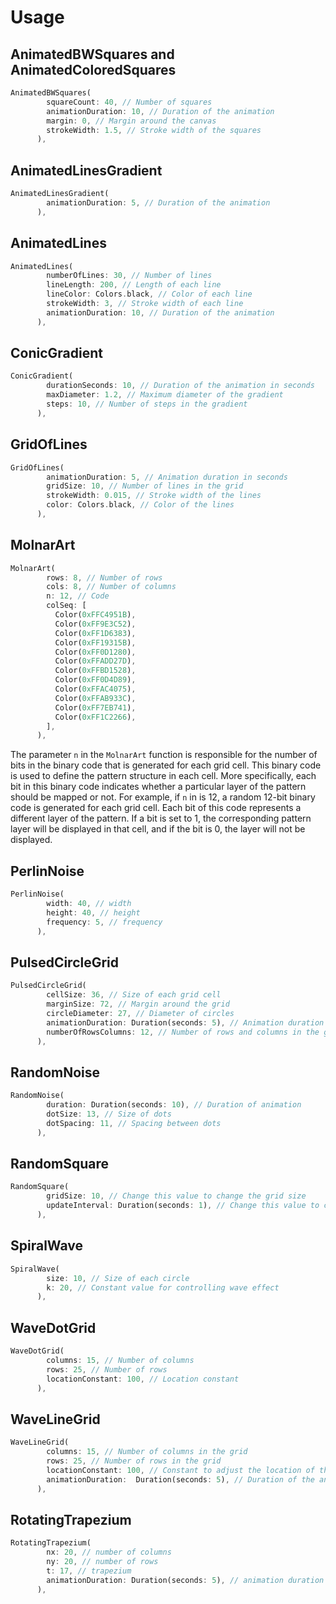 # Usage 

## AnimatedBWSquares and AnimatedColoredSquares

```dart
AnimatedBWSquares(
        squareCount: 40, // Number of squares
        animationDuration: 10, // Duration of the animation
        margin: 0, // Margin around the canvas
        strokeWidth: 1.5, // Stroke width of the squares
      ),
```

## AnimatedLinesGradient

```dart
AnimatedLinesGradient(
        animationDuration: 5, // Duration of the animation
      ),
```

## AnimatedLines

```dart
AnimatedLines(
        numberOfLines: 30, // Number of lines
        lineLength: 200, // Length of each line
        lineColor: Colors.black, // Color of each line
        strokeWidth: 3, // Stroke width of each line
        animationDuration: 10, // Duration of the animation
      ),
```

## ConicGradient

```dart
ConicGradient(
        durationSeconds: 10, // Duration of the animation in seconds
        maxDiameter: 1.2, // Maximum diameter of the gradient
        steps: 10, // Number of steps in the gradient
      ),
```

## GridOfLines

```dart
GridOfLines(
        animationDuration: 5, // Animation duration in seconds
        gridSize: 10, // Number of lines in the grid
        strokeWidth: 0.015, // Stroke width of the lines
        color: Colors.black, // Color of the lines
      ),
```

## MolnarArt

```dart
MolnarArt(
        rows: 8, // Number of rows
        cols: 8, // Number of columns
        n: 12, // Code
        colSeq: [
          Color(0xFFC4951B),
          Color(0xFF9E3C52),
          Color(0xFF1D6383),
          Color(0xFF19315B),
          Color(0xFF0D1280),
          Color(0xFFADD27D),
          Color(0xFFBD1528),
          Color(0xFF0D4D89),
          Color(0xFFAC4075),
          Color(0xFFAB933C),
          Color(0xFF7EB741),
          Color(0xFF1C2266),
        ],
      ),

```

The parameter `n` in the `MolnarArt` function is responsible for the number of bits in the binary code that is generated for each grid cell. This binary code is used to define the pattern structure in each cell. More specifically, each bit in this binary code indicates whether a particular layer of the pattern should be mapped or not.
For example, if `n` in is 12, a random 12-bit binary code is generated for each grid cell. Each bit of this code represents a different layer of the pattern. If a bit is set to 1, the corresponding pattern layer will be displayed in that cell, and if the bit is 0, the layer will not be displayed.

## PerlinNoise

``` dart
PerlinNoise(
        width: 40, // width
        height: 40, // height
        frequency: 5, // frequency
      ),
```

## PulsedCircleGrid

``` dart
PulsedCircleGrid(
        cellSize: 36, // Size of each grid cell
        marginSize: 72, // Margin around the grid 
        circleDiameter: 27, // Diameter of circles
        animationDuration: Duration(seconds: 5), // Animation duration
        numberOfRowsColumns: 12, // Number of rows and columns in the grid
      ),
```

## RandomNoise

```dart
RandomNoise(
        duration: Duration(seconds: 10), // Duration of animation
        dotSize: 13, // Size of dots
        dotSpacing: 11, // Spacing between dots
      ),
```

## RandomSquare

```dart
RandomSquare(
        gridSize: 10, // Change this value to change the grid size
        updateInterval: Duration(seconds: 1), // Change this value to change the update interval
      ),
```

## SpiralWave

```dart
SpiralWave(
        size: 10, // Size of each circle
        k: 20, // Constant value for controlling wave effect
      ),
```

## WaveDotGrid

```dart
WaveDotGrid(
        columns: 15, // Number of columns
        rows: 25, // Number of rows
        locationConstant: 100, // Location constant
      ),
```

## WaveLineGrid

```dart
WaveLineGrid(
        columns: 15, // Number of columns in the grid
        rows: 25, // Number of rows in the grid
        locationConstant: 100, // Constant to adjust the location of the grid
        animationDuration:  Duration(seconds: 5), // Duration of the animation
      ),
```

## RotatingTrapezium

```dart
RotatingTrapezium(
        nx: 20, // number of columns
        ny: 20, // number of rows
        t: 17, // trapezium
        animationDuration: Duration(seconds: 5), // animation duration
      ),
```